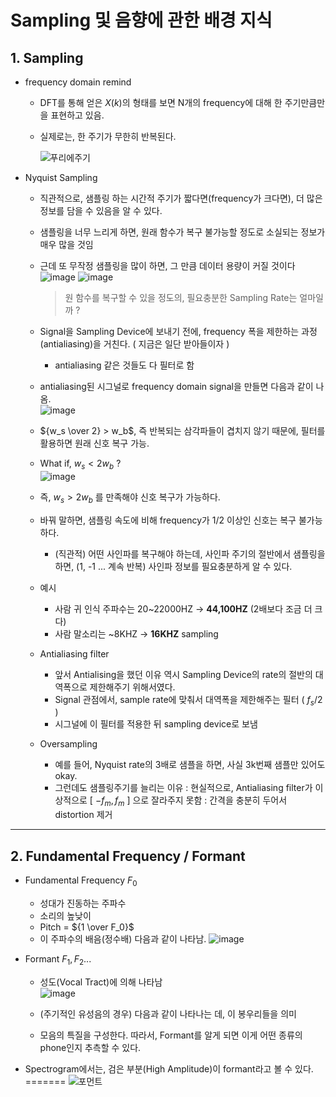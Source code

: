 # Sampling 및 음향에 관한 배경 지식
## 1. Sampling
- frequency domain remind
    - DFT를 통해 얻은 $X(k)$의 형태를 보면 N개의 frequency에 대해 한 주기만큼만을 표현하고 있음.
    - 실제로는, 한 주기가 무한히 반복된다.  
   
   
        ![푸리에주기](https://user-images.githubusercontent.com/43671432/177701514-d2925ed0-fb5f-4f91-953d-5ed9aa6dcde9.jpg)

    

- Nyquist Sampling
    - 직관적으로, 샘플링 하는 시간적 주기가 짧다면(frequency가 크다면), 더 많은 정보를 담을 수 있음을 알 수 있다.
    - 샘플링을 너무 느리게 하면, 원래 함수가 복구 불가능할 정도로 소실되는 정보가 매우 많을 것임

    - 근데 또 무작정 샘플링을 많이 하면, 그 만큼 데이터 용량이 커질 것이다  
    ![image](https://user-images.githubusercontent.com/43671432/177702012-afab14eb-cdfc-4277-8284-ac5ec2bcb38b.png)
    ![image](https://user-images.githubusercontent.com/43671432/177702067-1b0d8404-e594-4a67-bbb7-fd2f9ea18bcd.png)

        > 원 함수를 복구할 수 있을 정도의, 필요충분한 Sampling Rate는 얼마일까 ?
    
    - Signal을 Sampling Device에 보내기 전에, frequency 폭을 제한하는 과정(antialiasing)을 거친다. ( 지금은 일단 받아들이자 )
        - antialiasing 같은 것들도 다 필터로 함
    
    - antialiasing된 시그널로 frequency domain signal을 만들면 다음과 같이 나옴.    
        ![image](https://user-images.githubusercontent.com/43671432/177702248-c3236135-e050-46b2-80b9-b2ce1dba678a.png)


    - ${w_s \over 2} > w_b$, 즉 반복되는 삼각파들이 겹치지 않기 때문에, 필터를 활용하면 원래 신호 복구 가능.
    - What if, $w_s < 2w_b$ ?  
    ![image](https://user-images.githubusercontent.com/43671432/177702304-4fd5a990-7544-4ce5-a522-3e3defb9c1a4.png)
    - 즉, $w_s > 2w_b$ 를 만족해야 신호 복구가 가능하다.
    - 바꿔 말하면, 샘플링 속도에 비해 frequency가 1/2 이상인 신호는 복구 불가능하다.
        - (직관적) 어떤 사인파를 복구해야 하는데, 사인파 주기의 절반에서 샘플링을 하면, (1, -1 ... 계속 반복) 사인파 정보를 필요충분하게 알 수 있다.
    - 예시
        - 사람 귀 인식 주파수는 20~22000HZ → **44,100HZ** (2배보다 조금 더 크다)
        - 사람 말소리는 ~8KHZ → **16KHZ** sampling
        
    - Antialiasing filter
        - 앞서 Antialising을 했던 이유 역시 Sampling Device의 rate의 절반의 대역폭으로 제한해주기 위해서였다.
        - Signal 관점에서, sample rate에 맞춰서 대역폭을 제한해주는 필터 ( $f_s/2$ )
        - 시그널에 이 필터를 적용한 뒤 sampling device로 보냄
    - Oversampling
        - 예를 들어, Nyquist rate의 3배로 샘플을 하면, 사실 3k번째 샘플만 있어도 okay.
        - 그런데도 샘플링주기를 늘리는 이유 : 현실적으로, Antialiasing filter가 이상적으로 [ $-f_m,f_m$ ] 으로 잘라주지 못함 : 간격을 충분히 두어서 distortion 제거
    
---
## 2. Fundamental Frequency / Formant 
- Fundamental Frequency $F_0$
    - 성대가 진동하는 주파수
    - 소리의 높낮이
    - Pitch = ${1 \over F_0}$
    - 이 주파수의 배음(정수배) 다음과 같이 나타남.
    ![image](https://user-images.githubusercontent.com/43671432/177702479-ddcf8711-7e46-4396-ba87-2f5e38caf7b4.png)

- Formant $F_1, F_2 ...$
    - 성도(Vocal Tract)에 의해 나타남  
        ![image](https://user-images.githubusercontent.com/43671432/177702600-5528c101-437c-4420-978e-f78bf82a2b7e.png)

    - (주기적인 유성음의 경우) 다음과 같이 나타나는 데, 이 봉우리들을 의미
    - 모음의 특질을 구성한다. 따라서, Formant를 알게 되면 이게 어떤 종류의 phone인지 추측할 수 있다.


- Spectrogram에서는, 검은 부분(High Amplitude)이 formant라고 볼 수 있다.
=======
           ![포먼트](https://user-images.githubusercontent.com/43671432/177703003-2a695f78-25e8-4df8-8ed1-777485667be3.jpg)



